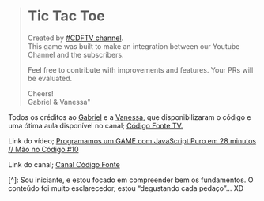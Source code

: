 > # Tic Tac Toe
>
> Created by [#CDFTV channel](https://www.youtube.com/codigofontetv).  
> This game was built to make an integration between our Youtube Channel and the subscribers.
>
> Feel free to contribute with improvements and features. Your PRs will be evaluated. 
>
> Cheers!  
> Gabriel & Vanessa"

Todos os créditos ao [Gabriel](https://github.com/gabrielfroes) e a [Vanessa](https://github.com/vweberfroes), que disponibilizaram o código e uma ótima aula disponível no canal; [Código Fonte TV.](https://www.youtube.com/channel/UCFuIUoyHB12qpYa8Jpxoxow)

Link do vídeo; [Programamos um GAME com JavaScript Puro em 28 minutos // Mão no Código #10](https://www.youtube.com/watch?v=M258B1b_pMs&ab_channel=C%C3%B3digoFonteTV)

Link do canal; [Canal Código Fonte](https://www.youtube.com/channel/UCFuIUoyHB12qpYa8Jpxoxow)

[^]: Sou iniciante, e estou focado em compreender bem os fundamentos. O conteúdo foi muito esclarecedor, estou “degustando cada pedaço”… XD

